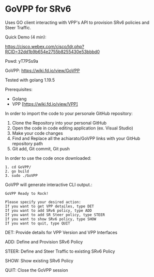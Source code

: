 # GoVPP for SRv6

Uses GO client interacting with VPP's API to provision SRv6 policies and Steer Traffic.

Quick Demo (4 min):

https://cisco.webex.com/cisco/ldr.php?RCID=32dd1b9b654e2755b8255430e53bbbd0

Pswd: yT7PSs9a


GoVPP: https://wiki.fd.io/view/GoVPP

Tested with golang 1.19.5

Prerequisites:
- Golang
- VPP [https://wiki.fd.io/view/VPP]

In order to import the code to your personale GitHub repository:
1. Clone the Repository into your personal GitHub
2. Open the code in code editing application (ex. Visual Studio)
3. Make your code changes
4. Find and Replace all the achiarato/GoVPP links with your GitHub repository path
5. Git add, Git commit, Git push

In order to use the code once downloaded:
```
1. cd GoVPP/
2. go build
3. sudo ./GoVPP 
```

GoVPP will generate interactive CLI output.:
```
GoVPP Ready to Rock!

Please specify your desired action:
If you want to get VPP detailes, type DET
If you want to add SRv6 policy, type ADD
If you want to add SR Steer policy, type STEER
If you want to show SRv6 policy, type SHOW
If you want to quit, type QUIT
```

DET: Provide details for VPP Version and VPP Interfaces

ADD: Define and Provision SRv6 Policy

STEER: Define and Steer Traffic to existing SRv6 Policy

SHOW: Show existing SRv6 Policy

QUIT: Close the GoVPP session
